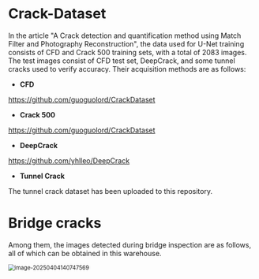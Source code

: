 # Crack-Dataset

In the article "A Crack detection and quantification method using Match Filter and Photography Reconstruction", the data used for U-Net training consists of CFD and Crack 500 training sets, with a total of 2083 images. The test images consist of CFD test set, DeepCrack, and some tunnel cracks used to verify accuracy. Their acquisition methods are as follows:

- **CFD**

<https://github.com/guoguolord/CrackDataset>

- **Crack 500**

<https://github.com/guoguolord/CrackDataset>

- **DeepCrack**

<https://github.com/yhlleo/DeepCrack>

- **Tunnel Crack**

The tunnel crack dataset has been uploaded to this repository.

# Bridge cracks

Among them, the images detected during bridge inspection are as follows, all of which can be obtained in this warehouse.

<img src="C:\Users\Administrator\AppData\Roaming\Typora\typora-user-images\image-20250404140747569.png" alt="image-20250404140747569" style="zoom:80%;" />
